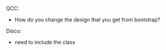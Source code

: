 QCC: 
- How do you change the design that you get from bootstrap?

Disco: 
- need to include the class 